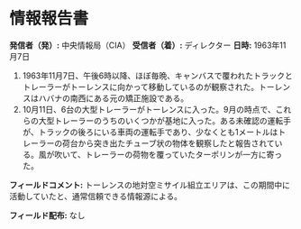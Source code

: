 # 情報報告書

**発信者（発）:** 中央情報局（CIA）
**受信者（着）:** ディレクター
**日時:** 1963年11月7日

1. 1963年11月7日、午後6時以降、ほぼ毎晩、キャンバスで覆われたトラックとトレーラーがトーレンスに向かって移動しているのが観察された。トーレンスはハバナの南西にある元の矯正施設である。
2. 10月11日、6台の大型トレーラーがトーレンスに入った。9月の時点で、これらの大型トレーラーのうちのいくつかが基地に入った。ある未確認の運転手が、トラックの後ろにいる車両の運転手であり、少なくとも1メートルはトレーラーの荷台から突き出たチューブ状の物体を観察したと報告されている。風が吹いて、トレーラーの荷物を覆っていたターポリンが一方に寄った。

**フィールドコメント:** トーレンスの地対空ミサイル組立エリアは、この期間中に活動していたと、通常信頼できる情報源による。

**フィールド配布:** なし